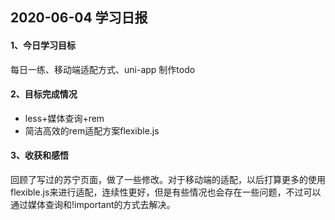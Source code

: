## 2020-06-04 学习日报

#### 1、今日学习目标

每日一练、移动端适配方式、uni-app 制作todo

#### 2、目标完成情况

- less+媒体查询+rem
- 简洁高效的rem适配方案flexible.js

#### 3、收获和感悟

回顾了写过的苏宁页面，做了一些修改。对于移动端的适配，以后打算更多的使用flexible.js来进行适配，连续性更好，但是有些情况也会存在一些问题，不过可以通过媒体查询和!important的方式去解决。

